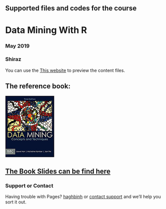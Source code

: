 ## Supported files and codes for the course
# Data Mining With R
### May 2019 
### Shiraz

You can use the [This website](https://haghbinh.github.io/DMwR) to preview the content files.


## The reference book:

![Image](https://raw.githubusercontent.com/haghbinh/DMwR/master/images/Han.png)

## [The Book Slides can be find here](https://hanj.cs.illinois.edu/bk3/bk3_slidesindex.htm)


### Support or Contact

Having trouble with Pages?  [haghbinh](https://haghbinh.github.com/) or [contact support](haghbinh@gmail.com) and we’ll help you sort it out.
